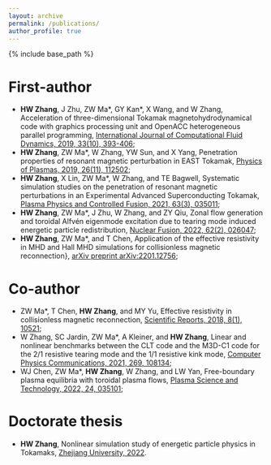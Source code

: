 ```yaml
---
layout: archive
permalink: /publications/
author_profile: true
---
```


{% include base_path %}

First-author
======
  
* **HW Zhang**, J Zhu, ZW Ma*, GY Kan*, X Wang, and W Zhang, Acceleration of three-dimensional Tokamak magnetohydrodynamical code with graphics processing unit and OpenACC heterogeneous parallel programming, [International Journal of Computational Fluid Dynamics, 2019, 33(10), 393-406](https://www.tandfonline.com/doi/full/10.1080/10618562.2019.1683167?casa_token=BfJ4I26kWhMAAAAA%3ApFmM6mgq2H7u29ywaRksYS0KxI1Ni7M1vPUTV99iu3sidAs6PYgbSewkxUjCNCuEhSe-M-el8-cj6w);
* **HW Zhang**, ZW Ma*, W Zhang, YW Sun, and X Yang, Penetration properties of resonant magnetic perturbation in EAST Tokamak, [Physics of Plasmas, 2019, 26(11), 112502](https://aip.scitation.org/doi/full/10.1063/1.5116669?casa_token=wnsmRDEPDiMAAAAA%3Al3eHSlVLeMiiAn9Wzct-812F2SvSOXLvAfGxRH2yZhZdGrW0fCUQ49ezs_6MpHycjEEGF6eeTc25);
* **HW Zhang**, X Lin, ZW Ma*, W Zhang, and TE Bagwell, Systematic simulation studies on the penetration of resonant magnetic perturbations in an Experimental Advanced Superconducting Tokamak, [Plasma Physics and Controlled Fusion, 2021, 63(3), 035011](https://iopscience.iop.org/article/10.1088/1361-6587/abd304/meta?casa_token=zTm55C3YpXcAAAAA:7JJkdlv7DffDNG53dNU6_LsPKNb8wmHbQxnBOnZU0LGrwGJ5Hwli7df8Qgn2DiHHVThuEPN-ov4IosM);
* **HW Zhang**, ZW Ma*, J Zhu, W Zhang, and ZY Qiu, Zonal flow generation and toroidal Alfvén eigenmode excitation due to tearing mode induced energetic particle redistribution, [Nuclear Fusion, 2022, 62(2), 026047](https://iopscience.iop.org/article/10.1088/1741-4326/ac40c3/meta?casa_token=JsnQHJvvVgkAAAAA:KAUepuUCb3_t_GnS3WpSeyayrY9LyW4aapxeMg-R7MUhlw3tjjkUL8TfXpX0YhkC6Yy6l5YRB1zJZYo);
* **HW Zhang**, ZW Ma*, and T Chen, Application of the effective resistivity in MHD and Hall MHD simulations for collisionless magnetic reconnection}, [arXiv preprint arXiv:2201.12756](https://arxiv.org/abs/2201.12756);

Co-author
======

* ZW Ma*, T Chen, **HW Zhang**, and MY Yu, Effective resistivity in collisionless magnetic reconnection, [Scientific Reports, 2018, 8(1), 10521](https://www.nature.com/articles/s41598-018-28851-7);
* W Zhang, SC Jardin, ZW Ma*, A Kleiner, and **HW Zhang**, Linear and nonlinear benchmarks between the CLT code and the M3D-C1 code for the 2/1 resistive tearing mode and the 1/1 resistive kink mode, [Computer Physics Communications, 2021, 269, 108134](https://www.sciencedirect.com/science/article/pii/S0010465521002460?casa_token=6CfgfWaSXBgAAAAA:Zi6z2vNwvqHbn-c8zwHmpy2DqIMFfCmltDTzZVwWQuKgLZHXH1PkvtVQv01o_DaI1ptf_SQCp_A);
* WJ Chen, ZW Ma*, **HW Zhang**, W Zhang, and LW Yan, Free-boundary plasma equilibria with toroidal plasma flows, [Plasma Science and Technology, 2022, 24, 035101](https://iopscience.iop.org/article/10.1088/2058-6272/ac48de/meta?casa_token=2H2kU2TNRZkAAAAA:K0n8qKS4aTjeq9YFlGulZCycNkBGLgv9AaiG5rkz1f0vs6dxGWsAblLE08AvtArK2dlBw0tCO_7yNKM);

Doctorate thesis
======
* **HW Zhang**, Nonlinear simulation study of energetic particle physics in Tokamaks, [Zhejiang University, 2022](http://changhw.github.io/files/PlasmaThesisOneSide.pdf).
